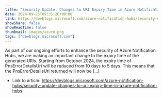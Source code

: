 ```yaml
---
title: "Security Update: Changes to URI Expiry Time in Azure Notification Hubs"
date: 2024-09-25T09:35:26+00:00
link: https://devblogs.microsoft.com/azure-notification-hubs/security-update-changes-to-uri-expiry-time-in-azure-notification-hubs
showShare: false
showReadTime: false
thumbnail: images/azure.png
tags: ["devblogs.microsoft.com"]
---
```

As part of our ongoing efforts to enhance the security of Azure Notification Hubs, we are making an important change to the expiry time of the generated URIs. Starting from October 2024, the expiry time of PnsErrorDetailsUri will be reduced from 10 days to 5 days. This means that the PnsErrorDetailsUri returned will now be […]

- Link to article: https://devblogs.microsoft.com/azure-notification-hubs/security-update-changes-to-uri-expiry-time-in-azure-notification-hubs